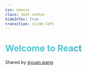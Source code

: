 ```yaml
---
css: unocss
class: text-center
hideInToc: true
transition: slide-left
---
```


# <mdi-react class="text-[#4EC5D4] font-normal animate-spin-slow" /> <span class="font-bold">Welcome to React</span>

Shared by [siyuan.wang](mailto:siyuan.wang@capgemini.com)

<style>
h1 {
  @apply w-auto mx-auto;
  color: transparent !important;
  background-color: #2B90B6;
  background-image: linear-gradient(90deg, #4EC5D4 40%, #146b8c 70%);
  background-size: 100%;
  -webkit-background-clip: text;
  -moz-background-clip: text;
  -webkit-text-fill-color: transparent;
  -moz-text-fill-color: transparent;
}
</style>

<!--
大家好，我是王思远，目前是 RKS 项目的前端开发，很高兴能在这儿给大家分享关于 react 相关的培训。

首先，先和大家介绍关于我们这次的培训的目的和计划
-->
